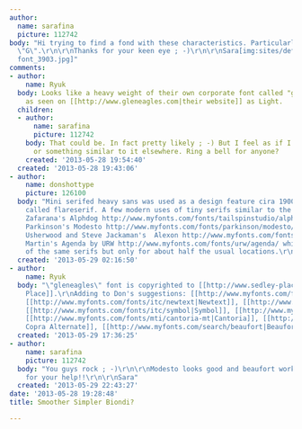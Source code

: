 ```yaml
---
author:
  name: sarafina
  picture: 112742
body: "Hi trying to find a fond with these characteristics. Particularly like the
  \"G\".\r\n\r\nThanks for your keen eye ; -)\r\n\r\nSara[img:sites/default/files/old-images/headline
  font_3903.jpg]"
comments:
- author:
    name: Ryuk
  body: Looks like a heavy weight of their own corporate font called "gleneagles"
    as seen on [[http://www.gleneagles.com|their website]] as Light.
  children:
  - author:
      name: sarafina
      picture: 112742
    body: That could be. In fact pretty likely ; -) But I feel as if I have seen it
      or something similar to it elsewhere. Ring a bell for anyone?
    created: '2013-05-28 19:54:40'
  created: '2013-05-28 19:43:06'
- author:
    name: donshottype
    picture: 126100
  body: "Mini serifed heavy sans was used as a design feature cira 1900. Sometimes
    called flareserif. A few modern uses of tiny serifs similar to the sample:\r\nSteve
    Zafarana's Alphdog http://www.myfonts.com/fonts/tailspinstudio/alph-dog/, \r\nJim
    Parkinson's Modesto http://www.myfonts.com/fonts/parkinson/modesto/, \r\nLeslie
    Usherwood and Steve Jackaman's  Alexon http://www.myfonts.com/fonts/redrooster/alexon-rr/\r\nPhil
    Martin's Agenda by URW http://www.myfonts.com/fonts/urw/agenda/ which makes use
    of the same serifs but only for about half the usual locations.\r\nDon"
  created: '2013-05-29 02:16:50'
- author:
    name: Ryuk
  body: "\"gleneagles\" font is copyrighted to [[http://www.sedley-place.com/home/our-work/graphic-design/the-gleneagles-hotel.aspx|Sedley
    Place]].\r\nAdding to Don's suggestions: [[http://www.myfonts.com/fonts/itc/quorum|Quorum]],
    [[http://www.myfonts.com/fonts/itc/newtext|Newtext]], [[http://www.myfonts.com/fonts/berthold/laudatio-bq|Laudatio]],
    [[http://www.myfonts.com/fonts/itc/symbol|Symbol]], [[http://www.myfonts.com/fonts/aah-yes/havenbrook|Havenbrook]],
    [[http://www.myfonts.com/fonts/mti/cantoria-mt|Cantoria]], [[http://www.dafont.com/lady-copra.font|Lady
    Copra Alternate]], [[http://www.myfonts.com/search/beaufort|Beaufort]]"
  created: '2013-05-29 17:36:25'
- author:
    name: sarafina
    picture: 112742
  body: "You guys rock ; -)\r\n\r\nModesto looks good and beaufort works as well!\r\n\r\nThanks
    for your help!!\r\n\r\nSara"
  created: '2013-05-29 22:43:27'
date: '2013-05-28 19:28:48'
title: Smoother Simpler Biondi?

---
```

